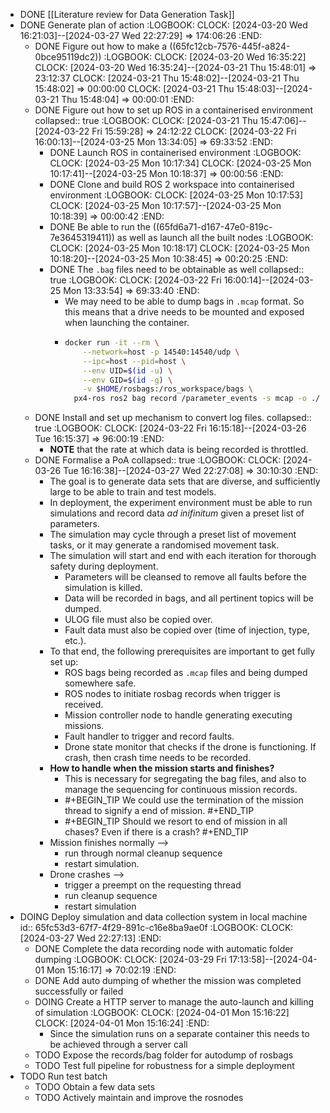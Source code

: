 - DONE [[Literature review for Data Generation Task]]
- DONE Generate plan of action
  :LOGBOOK:
  CLOCK: [2024-03-20 Wed 16:21:03]--[2024-03-27 Wed 22:27:29] =>  174:06:26
  :END:
	- DONE Figure out how to make a ((65fc12cb-7576-445f-a824-0bce95119dc2))
	  :LOGBOOK:
	  CLOCK: [2024-03-20 Wed 16:35:22]
	  CLOCK: [2024-03-20 Wed 16:35:24]--[2024-03-21 Thu 15:48:01] =>  23:12:37
	  CLOCK: [2024-03-21 Thu 15:48:02]--[2024-03-21 Thu 15:48:02] =>  00:00:00
	  CLOCK: [2024-03-21 Thu 15:48:03]--[2024-03-21 Thu 15:48:04] =>  00:00:01
	  :END:
	- DONE Figure out how to set up ROS in a containerised environment
	  collapsed:: true
	  :LOGBOOK:
	  CLOCK: [2024-03-21 Thu 15:47:06]--[2024-03-22 Fri 15:59:28] =>  24:12:22
	  CLOCK: [2024-03-22 Fri 16:00:13]--[2024-03-25 Mon 13:34:05] =>  69:33:52
	  :END:
		- DONE Launch ROS in containerised environment
		  :LOGBOOK:
		  CLOCK: [2024-03-25 Mon 10:17:34]
		  CLOCK: [2024-03-25 Mon 10:17:41]--[2024-03-25 Mon 10:18:37] =>  00:00:56
		  :END:
		- DONE Clone and build ROS 2 workspace into containerised environment
		  :LOGBOOK:
		  CLOCK: [2024-03-25 Mon 10:17:53]
		  CLOCK: [2024-03-25 Mon 10:17:57]--[2024-03-25 Mon 10:18:39] =>  00:00:42
		  :END:
		- DONE Be able to run the ((65fd6a71-d167-47e0-819c-7e3645319411)) as well as launch all the built nodes
		  :LOGBOOK:
		  CLOCK: [2024-03-25 Mon 10:18:17]
		  CLOCK: [2024-03-25 Mon 10:18:20]--[2024-03-25 Mon 10:38:45] =>  00:20:25
		  :END:
		- DONE The `.bag` files need to be obtainable as well
		  collapsed:: true
		  :LOGBOOK:
		  CLOCK: [2024-03-22 Fri 16:00:14]--[2024-03-25 Mon 13:33:54] =>  69:33:40
		  :END:
			- We may need to be able to dump bags in `.mcap` format. So this means that a drive needs to be mounted and exposed when launching the container.
			- ```bash
			  docker run -it --rm \
			      --network=host -p 14540:14540/udp \
			      --ipc=host --pid=host \
			      --env UID=$(id -u) \
			      --env GID=$(id -g) \
			      -v $HOME/rosbags:/ros_workspace/bags \
			  	px4-ros ros2 bag record /parameter_events -s mcap -o ./bags/new
			  ```
	- DONE Install and set up mechanism to convert log files.
	  collapsed:: true
	  :LOGBOOK:
	  CLOCK: [2024-03-22 Fri 16:15:18]--[2024-03-26 Tue 16:15:37] =>  96:00:19
	  :END:
		- **NOTE** that the rate at which data is being recorded is throttled.
	- DONE Formalise a PoA
	  collapsed:: true
	  :LOGBOOK:
	  CLOCK: [2024-03-26 Tue 16:16:38]--[2024-03-27 Wed 22:27:08] =>  30:10:30
	  :END:
		- The goal is to generate data sets that are diverse, and sufficiently large to be able to train and test models.
		- In deployment, the experiment environment must be able to run simulations and record data *ad inifinitum* given a preset list of parameters.
		- The simulation may cycle through a preset list of movement tasks, or it may generate a randomised movement task.
		- The simulation will start and end with each iteration for thorough safety during deployment.
			- Parameters will be cleansed to remove all faults before the simulation is killed.
			- Data will be recorded in bags, and all pertinent topics will be dumped.
			- ULOG file must also be copied over.
			- Fault data must also be copied over (time of injection, type, etc.).
		- To that end, the following prerequisites are important to get fully set up:
			- ROS bags being recorded as `.mcap` files and being dumped somewhere safe.
			- ROS nodes to initiate rosbag records when trigger is received.
			- Mission controller node to handle generating executing missions.
			- Fault handler to trigger and record faults.
			- Drone state monitor that checks if the drone is functioning. If crash, then crash time needs to be recorded.
		- **How to handle when the mission starts and finishes?**
			- This is necessary for segregating the bag files, and also to manage the sequencing for continuous mission records.
			- #+BEGIN_TIP
			  We could use the termination of the mission thread to signify a end of mission.
			  #+END_TIP
			- #+BEGIN_TIP
			  Should we resort to end of mission in all chases? Even if there is a crash?
			  #+END_TIP
		- Mission finishes normally -->
			- run through normal cleanup sequence
			- restart simulation.
		- Drone crashes -->
			- trigger a preempt on the requesting thread
			- run cleanup sequence
			- restart simulation
- DOING Deploy simulation and data collection system in local machine
  id:: 65fc53d3-67f7-4f29-891c-c16e8ba9ae0f
  :LOGBOOK:
  CLOCK: [2024-03-27 Wed 22:27:13]
  :END:
	- DONE Complete the data recording node with automatic folder dumping
	  :LOGBOOK:
	  CLOCK: [2024-03-29 Fri 17:13:58]--[2024-04-01 Mon 15:16:17] =>  70:02:19
	  :END:
	- DONE Add auto dumping of whether the mission was completed successfully or failed
	- DOING Create a HTTP server to manage the auto-launch and killing of simulation
	  :LOGBOOK:
	  CLOCK: [2024-04-01 Mon 15:16:22]
	  CLOCK: [2024-04-01 Mon 15:16:24]
	  :END:
		- Since the simulation runs on a separate container this needs to be achieved through a server call
	- TODO Expose the records/bag folder for autodump of rosbags
	- TODO Test full pipeline for robustness for a simple deployment
- TODO Run test batch
	- TODO Obtain a few data sets
	- TODO Actively maintain and improve the rosnodes